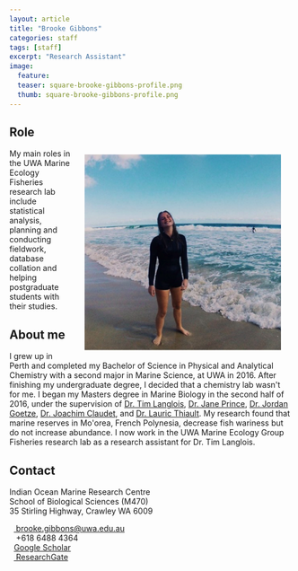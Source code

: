 ```yaml
---
layout: article
title: "Brooke Gibbons"
categories: staff
tags: [staff]
excerpt: "Research Assistant"
image:
  feature: 
  teaser: square-brooke-gibbons-profile.png
  thumb: square-brooke-gibbons-profile.png
---
```

## Role
<img src='/images/square-brooke-gibbons-profile.png' align='right' width="350" hspace="20" vspace="10">
My main roles in the UWA Marine Ecology Fisheries research lab include statistical analysis, planning and conducting fieldwork, database collation and helping postgraduate students with their studies.

## About me
I grew up in Perth and completed my Bachelor of Science in Physical and Analytical Chemistry with a second major in Marine Science, at UWA in 2016. After finishing my undergraduate degree, I decided that a chemistry lab wasn't for me. I began my Masters degree in Marine Biology in the second half of 2016, under the supervision of [Dr. Tim Langlois](https://uwamegfisheries.github.io/researchers/tim-langlois/), [Dr. Jane Prince](https://research-repository.uwa.edu.au/en/persons/jane-prince), [Dr. Jordan Goetze](https://staffportal.curtin.edu.au/staff/profile/view/Jordan.Goetze), [Dr. Joachim Claudet](http://www.joachimclaudet.com/publications.html), and [Dr. Lauric Thiault](http://www.criobe.pf/pro/personnel/chercheurs-contractuels-et-post-doctorants/lauric-thiault/). My research found that marine reserves in Mo'orea, French Polynesia, decrease fish wariness but do not increase abundance. I now work in the UWA Marine Ecology Group Fisheries research lab as a research assistant for Dr. Tim Langlois.

## Contact
<p class="address"><i class="far fa-building"></i> Indian Ocean Marine Research Centre <br>
School of Biological Sciences (M470)<br>
35 Stirling Highway, Crawley WA 6009</p>

<p class="phoneemail"><i class="far fa-envelope-open"></i>&nbsp;&nbsp;<a href="mailto:brooke.gibbons@uwa.edu.au"> brooke.gibbons@uwa.edu.au</a><br>
<i class="fas fa-phone"></i>&nbsp;&nbsp; +618 6488 4364<br>
<i class="fas fa-graduation-cap"></i>&nbsp;&nbsp;<a href="https://scholar.google.com.au/citations?hl=en&user=dr24hoMAAAAJ">Google Scholar</a><br>
<i class="fab fa-researchgate"></i>&nbsp;&nbsp;<a href="https://www.researchgate.net/profile/Brooke_Gibbons"> ResearchGate</a><br>

